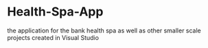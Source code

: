# Health-Spa-App
the application for the bank health spa as well as other smaller scale projects created in Visual Studio
